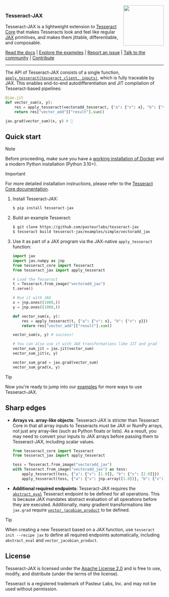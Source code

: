 <img src="docs/static/logo-transparent.png" width="128" align="right">

### Tesseract-JAX

Tesseract-JAX is a lightweight extension to [Tesseract Core](https://github.com/pasteurlabs/tesseract-core) that makes Tesseracts look and feel like regular [JAX](https://github.com/jax-ml/jax) primitives, and makes them jittable, differentiable, and composable.

[Read the docs](https://docs.pasteurlabs.ai/projects/tesseract-jax/latest/) |
[Explore the examples](https://github.com/pasteurlabs/tesseract-jax/tree/main/examples) |
[Report an issue](https://github.com/pasteurlabs/tesseract-jax/issues) |
[Talk to the community](https://si-tesseract.discourse.group/) |
[Contribute](CONTRIBUTING.md)

---

The API of Tesseract-JAX consists of a single function, [`apply_tesseract(tesseract_client, inputs)`](https://docs.pasteurlabs.ai/projects/tesseract-jax/latest/content/api.html#tesseract_jax.apply_tesseract), which is fully traceable by JAX. This enables end-to-end autodifferentiation and JIT compilation of Tesseract-based pipelines:

```python
@jax.jit
def vector_sum(x, y):
    res = apply_tesseract(vectoradd_tesseract, {"a": {"v": x}, "b": {"v": y}})
    return res["vector_add"]["result"].sum()

jax.grad(vector_sum)(x, y) # 🎉
```

## Quick start

> [!NOTE]
> Before proceeding, make sure you have a [working installation of Docker](https://docs.docker.com/engine/install/) and a modern Python installation (Python 3.10+).

> [!IMPORTANT]
> For more detailed installation instructions, please refer to the [Tesseract Core documentation](https://docs.pasteurlabs.ai/projects/tesseract-core/latest/content/introduction/installation.html).

1. Install Tesseract-JAX:

   ```bash
   $ pip install tesseract-jax
   ```

2. Build an example Tesseract:

   ```bash
   $ git clone https://github.com/pasteurlabs/tesseract-jax
   $ tesseract build tesseract-jax/examples/simple/vectoradd_jax
   ```

3. Use it as part of a JAX program via the JAX-native `apply_tesseract` function:

   ```python
   import jax
   import jax.numpy as jnp
   from tesseract_core import Tesseract
   from tesseract_jax import apply_tesseract

   # Load the Tesseract
   t = Tesseract.from_image("vectoradd_jax")
   t.serve()

   # Run it with JAX
   x = jnp.ones((1000,))
   y = jnp.ones((1000,))

   def vector_sum(x, y):
       res = apply_tesseract(t, {"a": {"v": x}, "b": {"v": y}})
       return res["vector_add"]["result"].sum()

   vector_sum(x, y) # success!

   # You can also use it with JAX transformations like JIT and grad
   vector_sum_jit = jax.jit(vector_sum)
   vector_sum_jit(x, y)

   vector_sum_grad = jax.grad(vector_sum)
   vector_sum_grad(x, y)
    ```

> [!TIP]
> Now you're ready to jump into our [examples](https://github.com/pasteurlabs/tesseract-jax/tree/main/examples) for more ways to use Tesseract-JAX.

## Sharp edges

- **Arrays vs. array-like objects**: Tesseract-JAX is stricter than Tesseract Core in that all array inputs to Tesseracts must be JAX or NumPy arrays, not just any array-like (such as Python floats or lists). As a result, you may need to convert your inputs to JAX arrays before passing them to Tesseract-JAX, including scalar values.

  ```python
  from tesseract_core import Tesseract
  from tesseract_jax import apply_tesseract

  tess = Tesseract.from_image("vectoradd_jax")
  with Tesseract.from_image("vectoradd_jax") as tess:
      apply_tesseract(tess, {"a": {"v": [1.0]}, "b": {"v": [2.0]}})  # ❌ raises an error
      apply_tesseract(tess, {"a": {"v": jnp.array([1.0])}, "b": {"v": jnp.array([2.0])}})  # ✅ works
  ```
- **Additional required endpoints**: Tesseract-JAX requires the [`abstract_eval`](https://docs.pasteurlabs.ai/projects/tesseract-core/latest/content/api/endpoints.html#abstract-eval) Tesseract endpoint to be defined for all operations. This is because JAX mandates abstract evaluation of all operations before they are executed. Additionally, many gradient transformations like `jax.grad` require [`vector_jacobian_product`](https://docs.pasteurlabs.ai/projects/tesseract-core/latest/content/api/endpoints.html#vector-jacobian-product) to be defined.

> [!TIP]
> When creating a new Tesseract based on a JAX function, use `tesseract init --recipe jax` to define all required endpoints automatically, including `abstract_eval` and `vector_jacobian_product`.

## License

Tesseract-JAX is licensed under the [Apache License 2.0](LICENSE) and is free to use, modify, and distribute (under the terms of the license).

Tesseract is a registered trademark of Pasteur Labs, Inc. and may not be used without permission.
